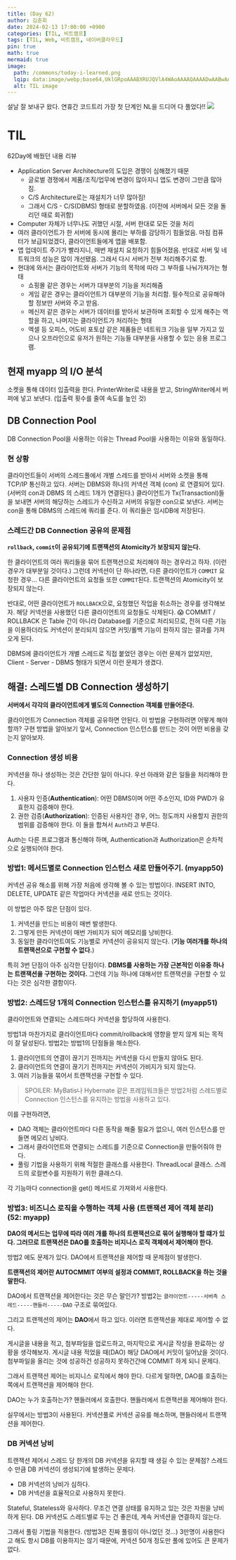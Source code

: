 ```yaml
---
title: (Day	62)
author: 김준회
date: 2024-02-13 17:00:00 +0900
categories: [TIL, 비트캠프]
tags: [TIL, Web, 비트캠프, 네이버클라우드]
pin: true
math: true
mermaid: true
image:
  path: /commons/today-i-learned.png
  lqip: data:image/webp;base64,UklGRpoAAABXRUJQVlA4WAoAAAAQAAAADwAABwAAQUxQSDIAAAARL0AmbZurmr57yyIiqE8oiG0bejIYEQTgqiDA9vqnsUSI6H+oAERp2HZ65qP/VIAWAFZQOCBCAAAA8AEAnQEqEAAIAAVAfCWkAALp8sF8rgRgAP7o9FDvMCkMde9PK7euH5M1m6VWoDXf2FkP3BqV0ZYbO6NA/VFIAAAA
  alt: TIL image
---
```

설날 잘 보내구 왔다. 연휴간 코드트리 가장 첫 단계인 NL을 드디어 다 풀었다!!
![](../assets/img/2024-02-13-09-48-52.png)

# TIL
62Day에 배웠던 내용 리뷰
* Application Server Architecture의 도입은 경쟁이 심해졌기 때문
  * 글로벌 경쟁에서 제품/조직/업무에 변경이 많아지니 앱도 변경이 그만큼 많아짐.
  * C/S Architecture로는 재설치가 너무 많아짐!
  * 그래서 C/S - C/S(DBMS) 형태로 분할하였음. (이전에 서버에서 모든 것을 돌리던 때로 회귀함)
* Computer 자체가 너무나도 귀했던 시절, 서버 한대로 모든 것을 처리
* 여러 클라이언트가 한 서버에 동시에 몰리는 부하를 감당하기 힘들었음. 마침 컴퓨터가 보급되었겠다, 클라이언트들에게 앱을 배포함. 
* 앱 업데이트 주기가 빨라지니, 매번 재설치 요청하기 힘들어졌음. 반대로 서버 및 네트워크의 성능은 많이 개선됐음. 그래서 다시 서버가 전부 처리해주기로 함.
* 현대에 와서는 클라이언트와 서버가 기능의 목적에 따라 그 부하를 나눠가져가는 형태
  * 쇼핑몰 같은 경우는 서버가 대부분의 기능을 처리해줌
  * 게임 같은 경우는 클라이언트가 대부분의 기능을 처리함. 필수적으로 공유해야 할 정보만 서버와 주고 받음.
  * 메신저 같은 경우는 서버가 데이터를 받아서 보관하며 조회할 수 있게 해주는 역할을 하고, 나머지는 클라이언트가 처리하는 형태
  * 엑셀 등 오피스, 어도비 포토샵 같은 제품들은 네트워크 기능을 일부 가지고 있으나 오프라인으로 유저가 원하는 기능들 대부분을 사용할 수 있는 응용 프로그램.

## 현재 myapp 의 I/O 분석
소켓을 통해 데이터 입출력을 한다. PrinterWriter로 내용을 받고, StringWriter에서 버퍼에 넣고 보낸다. (입출력 횟수를 줄여 속도를 높인 것)


## DB Connection Pool
DB Connection Pool을 사용하는 이유는 Thread Pool을 사용하는 이유와 동일하다.

### 현 상황
클라이언트들이 서버의 스레드풀에서 개별 스레드를 받아서 서버와 소켓을 통해 TCP/IP 통신하고 있다.
서버는 DBMS와 하나의 커넥션 객체 (con) 로 연결되어 있다. (서버의 con과 DBMS 의 스레드 1개가 연결된다.)
클라이언트가 Tx(Transactionl)들을 보내면 서버의 해당하는 스레드가 수신하고 서버의 유일한 con으로 보낸다.
서버는 con을 통해 DBMS의 스레드에 쿼리를 준다. 이 쿼리들은 임시DB에 저장된다. 

### 스레드간 DB Connection 공유의 문제점
**`rollback`, `commit`이 공유되기에 트랜잭션의 Atomicity가 보장되지 않는다.**

한 클라이언트의 여러 쿼리들을 묶어 트랜잭션으로 처리해야 하는 경우라고 하자. (이런 경우가 대부분일 것이다.)
그런데 커넥션이 단 하나라면, 다른 클라이언트가 `COMMIT` 요청한 경우... 다른 클라이언트의 요청들 또한 `COMMIT`된다.
트랜잭션의 Atomicity이 보장되지 않는다.

반대로, 어떤 클라이언트가 `ROLLBACK`으로, 요청했던 작업을 취소하는 경우를 생각해보자. 해당 커넥션을 사용했던 다른 클라이언트의 요청들도 삭제된다. 😱
COMMIT / ROLLBACK 은 Table 간이 아니라 Database를 기준으로 처리되므로, 전혀 다른 기능을 이용하더라도 커넥션이 분리되지 않으면 커밋/롤백 기능이 원하지 않는 결과를 가져오게 된다.

DBMS에 클라이언트가 개별 스레드로 직접 붙었던 경우는 이런 문제가 없었지만,
Client - Server - DBMS 형태가 되면서 이런 문제가 생겼다.

## 해결: 스레드별 DB Connection 생성하기
**서버에서 각각의 클라이언트에게 별도의 Connection 객체를 만들어준다.**

클라이언트가 Connection 객체를 공유하면 안된다.
이 방법을 구현하려면 어떻게 해야할까?
구현 방법을 알아보기 앞서, Connection 인스턴스를 만드는 것이 어떤 비용을 갖는지 알아보자.

### Connection 생성 비용
커넥션을 하나 생성하는 것은 간단한 일이 아니다.
우선 아래와 같은 일들을 처리해야 한다.
1. 사용자 인증(**Authentication**): 어떤 DBMS이며 어떤 주소인지, ID와 PWD가 유효한지 검증해야 한다.
2. 권한 검증(**Authorization**): 인증된 사용자인 경우, 어느 정도까지 사용할지 권한의 범위를 검증해야 한다.
이 둘을 합쳐서 `Auth`라고 부른다.

Auth는 다른 프로그램과 통신해야 하며, Authentication과 Authorization은 순차적으로 실행되어야 한다.

### 방법1: 메서드별로 Connection 인스턴스 새로 만들어주기. (myapp50)
커넥션 공유 해소를 위해 가장 처음에 생각해 볼 수 있는 방법이다.
INSERT INTO, DELETE, UPDATE 같은 작업마다 커넥션을 새로 만드는 것이다.

이 방법은 아주 많은 단점이 있다.
1. 커넥션을 만드는 비용이 매번 발생한다.
2. 그렇게 만든 커넥션이 매번 가비지가 되어 메모리를 낭비한다.
3. 동일한 클라이언트여도 기능별로 커넥션이 공유되지 않는다. (**기능 여러개를 하나의 트랜잭션으로 구현할 수 없다.**) 
 
특히 3번 단점이 아주 심각한 단점이다. **DBMS를 사용하는 가장 근본적인 이유중 하나는 트랜잭션을 구현하는 것이다.** 그런데 기능 하나에 대해서만 트랜잭션을 구현할 수 있다는 것은 심각한 결함이다.


### 방법2: 스레드당 1개의 Connection 인스턴스를 유지하기 (myapp51)
클라이언트와 연결되는 스레드마다 커넥션을 할당하여 사용한다.

방법1과 마찬가지로 클라이언트마다 commit/rollback에 영향을 받지 않게 되는 목적이 잘 달성된다.
방법2는 방법1의 단점들을 해소한다.
1. 클라이언트의 연결이 끊기기 전까지는 커넥션을 다시 만들지 않아도 된다.
2. 클라이언트의 연결이 끊기기 전까지는 커넥션이 가비지가 되지 않는다.
3. 여러 기능들을 묶어서 트랜잭션을 구현할 수 있다.

> SPOILER: MyBatis나 Hybernate 같은 프레임워크들은 방법2처럼 스레드별로 Connection 인스턴스를 유지하는 방법을 사용하고 있다.

이를 구현하려면,
* DAO 객체는 클라이언트마다 다른 동작을 해줄 필요가 없으니, 여러 인스턴스를 만들면 메모리 낭비다.
* 그래서 클라이언트와 연결되는 스레드를 기준으로 Connection을 만들어줘야 한다.
* 풀링 기법을 사용하기 위해 적절한 클래스를 사용한다. ThreadLocal 클래스. 스레드의 로컬변수를 지원하기 위한 클래스다.

각 기능마다 connection을 get() 메서드로 가져와서 사용한다.

### 방법3: 비즈니스 로직을 수행하는 객체 사용 (트랜잭션 제어 객체 분리) (52: myapp)

**DAO의 메서드는 업무에 따라 여러 개를 하나의 트랜잭션으로 묶어 실행해야 할 떄가 있다. 그러므로 트랜잭션은 DAO를 호출하는 비지니스 로직 객체에서 제어해야 한다.**

방법2 에도 문제가 있다. DAO에서 트랜잭션을 제어할 때 문제점이 발생한다.

**트랜잭션의 제어란 AUTOCMMIT 여부의 설정과 COMMIT, ROLLBACK을 하는 것을 말한다.**

DAO에서 트랜잭션을 제어한다는 것은 무슨 말인가? 방법2는 `클라이언트-----서버측 스레드-----핸들러-----DAO` 구조로 묶여있다.

그리고 트랜젝션의 제어는 **DAO**에서 하고 있다.
이러면 트랜잭션을 제대로 제어할 수 없다.

게시글을 내용을 적고, 첨부파일을 업로드하고, 마지막으로 게시글 작성을 완료하는 상황을 생각해보자. 게시글 내용 적었을 때(DAO) 해당 DAO에서 커밋이 일어났을 것이다. 첨부파일을 올리는 것에 성공하건 성공하지 못하건간에 COMMIT 하게 되니 문제다.

그래서 트랜잭션 제어는 비지니스 로직에서 해야 한다. 다르게 말하면, DAO를 호출하는 쪽에서 트랜잭션을 제어해야 한다.

DAO는 누가 호출하는가? 핸들러에서 호출한다.
핸들러에서 트랜잭션을 제어해야 한다.

실무에서는 방법3이 사용된다.
커넥션풀로 커넥션 공유를 해소하며, 핸들러에서 트랜잭션을 제어한다.

### DB 커넥션 낭비  
트랜잭션 제어시 스레드 당 한개의 DB 커넥션을 유지할 때 생길 수 있는 문제점?
스레드 수 만큼 DB 커넥션이 생성되기에 발생하는 문제다.
* DB 커넥션의 낭비가 심하다.
* DB 커넥션을 효율적으로 사용하지 못한다.

Stateful, Stateless와 유사하다. 무조건 연결 상태를 유지하고 있는 것은 자원을 낭비하게 된다.
DB 커넥션도 스레드별로 두는 건 좋은데, 계속 커넥션을 연결하지 않는다.

그래서 풀링 기법을 적용한다. (방법3은 진짜 풀링이 아니었던 것...)
3만명이 사용한다고 해도 항시 DB를 이용하지는 않기 때문에, 커넥션 50개 정도만 풀에 있어도 큰 문제가 없다.

